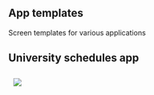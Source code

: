 ## App templates
Screen templates for various applications

## University schedules app
<img src="https://github.com/user-attachments/assets/4d41f3bb-ef77-4923-bae9-fc3e1af2222a" align="start"
width="match_parent" hspace="10" vspace="10">
<div id="header" align="start">
</div>
